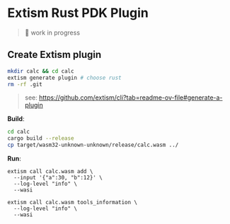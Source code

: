 # Extism Rust PDK Plugin
> 🚧 work in progress
## Create Extism plugin

```bash
mkdir calc && cd calc
extism generate plugin # choose rust
rm -rf .git
```
> see: https://github.com/extism/cli?tab=readme-ov-file#generate-a-plugin


**Build**:
```bash
cd calc
cargo build --release 
cp target/wasm32-unknown-unknown/release/calc.wasm ../
```

**Run**:
```
extism call calc.wasm add \
  --input '{"a":30, "b":12}' \
  --log-level "info" \
  --wasi
```

```
extism call calc.wasm tools_information \
  --log-level "info" \
  --wasi
```

